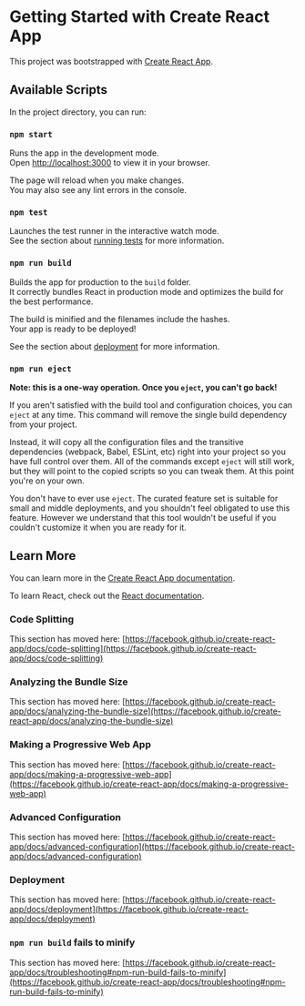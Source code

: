 <!-- @format -->

# Getting Started with Create React App

This project was bootstrapped with [Create React App](https://github.com/facebook/create-react-app).

## Available Scripts

In the project directory, you can run:

### `npm start`

Runs the app in the development mode.\
Open [http://localhost:3000](http://localhost:3000) to view it in your browser.

The page will reload when you make changes.\
You may also see any lint errors in the console.

### `npm test`

Launches the test runner in the interactive watch mode.\
See the section about [running tests](https://facebook.github.io/create-react-app/docs/running-tests) for more information.

### `npm run build`

Builds the app for production to the `build` folder.\
It correctly bundles React in production mode and optimizes the build for the best performance.

The build is minified and the filenames include the hashes.\
Your app is ready to be deployed!

See the section about [deployment](https://facebook.github.io/create-react-app/docs/deployment) for more information.

### `npm run eject`

**Note: this is a one-way operation. Once you `eject`, you can't go back!**

If you aren't satisfied with the build tool and configuration choices, you can `eject` at any time. This command will remove the single build dependency from your project.

Instead, it will copy all the configuration files and the transitive dependencies (webpack, Babel, ESLint, etc) right into your project so you have full control over them. All of the commands except `eject` will still work, but they will point to the copied scripts so you can tweak them. At this point you're on your own.

You don't have to ever use `eject`. The curated feature set is suitable for small and middle deployments, and you shouldn't feel obligated to use this feature. However we understand that this tool wouldn't be useful if you couldn't customize it when you are ready for it.

## Learn More

You can learn more in the [Create React App documentation](https://facebook.github.io/create-react-app/docs/getting-started).

To learn React, check out the [React documentation](https://reactjs.org/).

### Code Splitting

This section has moved here: [https://facebook.github.io/create-react-app/docs/code-splitting](https://facebook.github.io/create-react-app/docs/code-splitting)

### Analyzing the Bundle Size

This section has moved here: [https://facebook.github.io/create-react-app/docs/analyzing-the-bundle-size](https://facebook.github.io/create-react-app/docs/analyzing-the-bundle-size)

### Making a Progressive Web App

This section has moved here: [https://facebook.github.io/create-react-app/docs/making-a-progressive-web-app](https://facebook.github.io/create-react-app/docs/making-a-progressive-web-app)

### Advanced Configuration

This section has moved here: [https://facebook.github.io/create-react-app/docs/advanced-configuration](https://facebook.github.io/create-react-app/docs/advanced-configuration)

### Deployment

This section has moved here: [https://facebook.github.io/create-react-app/docs/deployment](https://facebook.github.io/create-react-app/docs/deployment)

### `npm run build` fails to minify

This section has moved here: [https://facebook.github.io/create-react-app/docs/troubleshooting#npm-run-build-fails-to-minify](https://facebook.github.io/create-react-app/docs/troubleshooting#npm-run-build-fails-to-minify)

<!--
 <div className="footer-section bg-white p-5">
        <div className="container-fluid">
          <div className="grid">
            <div className="row py-5">
              <div className="col-md-4">
                <div className="container">
                  <div className="row">
                    <div className="col">
                      <img src={Logo} className="img-fluid Logo-img  mt-3" />
                      <p className="text-font mt-3">
                        © 2021 The Money Africa. All rights reserved.
                      </p>
                      <img src={Icons} className="img-fluid Logo-img  mt-3" />
                    </div>
                  </div>
                </div>
              </div>
              <div className="col-md-3">
                <div className="container">
                  <div className="row">
                    <div className="col">
                      <h4 className="h4 text-font fw-bold  mt-3">Service</h4>
                      <p className="text-font  mt-3">MA Premium</p>
                      <p className="text-font  mt-3">My Learning Platform</p>
                      <p className="text-font  mt-3">My Kids</p>
                      <p className="text-font  mt-3">MA Communities</p>
                      <p className="text-font  mt-3">Digital Advisors</p>
                    </div>
                  </div>
                </div>
              </div>
              <div className="col-md-2">
                <div className="container">
                  <div className="row">
                    <div className="col">
                      <h4 className="h4 fw-bold  mt-3">Company</h4>
                      <p className="text-font  mt-3">About Us</p>
                      <p className="text-font  mt-3">Careers</p>
                      <p className="text-font  mt-3">Contact Us</p>
                    </div>
                  </div>
                </div>
              </div>
              <div className="col-md-1">
                <div className="container">
                  <div className="row">
                    <div className="col">
                      <h4 className="h4 fw-bold  mt-3">Tools</h4>
                      <p className="text-font mt-3">Calculator</p>
                    </div>
                  </div>
                </div>
              </div>
              <div className="col-md-2">
                <div className="container">
                  <div className="row">
                    <div className="col">
                      <h4 className="h6  mt-3">Sign Up For News Letter</h4>
                      <small className="font-size mt-3 ">
                        Sign-up for our newsletter.Your email is never shared.
                      </small>
                    </div>
                  </div>
                </div>
              </div>
            </div>
          </div>
        </div>
      </div>
 -->
